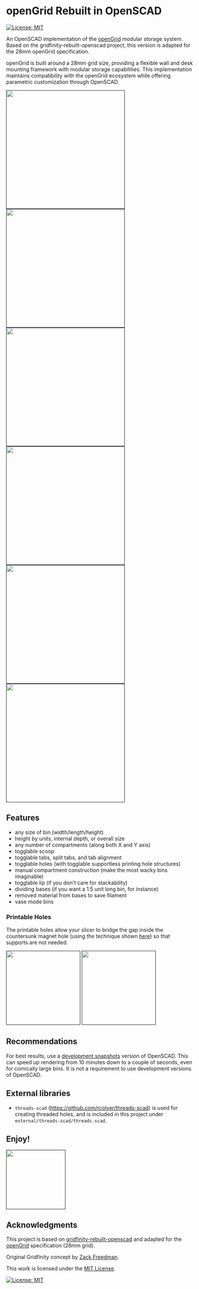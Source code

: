 # openGrid Rebuilt in OpenSCAD

[![License: MIT](https://img.shields.io/badge/License-MIT-yellow.svg)](https://opensource.org/licenses/MIT)

An OpenSCAD implementation of the [openGrid](https://www.opengrid.world/) modular storage system. Based on the gridfinity-rebuilt-openscad project, this version is adapted for the 28mm openGrid specification.

openGrid is built around a 28mm grid size, providing a flexible wall and desk mounting framework with modular storage capabilities. This implementation maintains compatibility with the openGrid ecosystem while offering parametric customization through OpenSCAD.

[<img src="./images/base_dimension.gif" width="320">]()
[<img src="./images/compartment_dimension.gif" width="320">]()
[<img src="./images/height_dimension.gif" width="320">]()
[<img src="./images/tab_dimension.gif" width="320">]()
[<img src="./images/holes_dimension.gif" width="320">]()
[<img src="./images/custom_dimension.gif" width="320">]()

## Features
- any size of bin (width/length/height)
- height by units, internal depth, or overall size
- any number of compartments (along both X and Y axis)
- togglable scoop
- togglable tabs, split tabs, and tab alignment
- togglable holes (with togglable supportless printing hole structures)
- manual compartment construction (make the most wacky bins imaginable)
- togglable lip (if you don't care for stackability)
- dividing bases (if you want a 1.5 unit long bin, for instance)
- removed material from bases to save filament
- vase mode bins

### Printable Holes
The printable holes allow your slicer to bridge the gap inside the countersunk magnet hole (using the technique shown [here](https://www.youtube.com/watch?v=W8FbHTcB05w)) so that supports are not needed.

[<img src="./images/slicer_holes.png" height="200">]()
[<img src="./images/slicer_holes_top.png" height="200">]()

## Recommendations
For best results, use a [development snapshots](https://openscad.org/downloads.html#snapshots) version of OpenSCAD. This can speed up rendering from 10 minutes down to a couple of seconds, even for comically large bins. It is not a requirement to use development versions of OpenSCAD.

## External libraries

- `threads-scad` (https://github.com/rcolyer/threads-scad) is used for creating threaded holes, and is included in this project under `external/threads-scad/threads.scad`.

## Enjoy!

[<img src="./images/spin.gif" width="160">]()

## Acknowledgments

This project is based on [gridfinity-rebuilt-openscad](https://github.com/kennetek/gridfinity-rebuilt-openscad) and adapted for the [openGrid](https://www.opengrid.world/) specification (28mm grid).

Original Gridfinity concept by [Zack Freedman](https://www.youtube.com/c/ZackFreedman/about).

This work is licensed under the
[MIT License](https://opensource.org/licenses/MIT).

[![License: MIT](https://img.shields.io/badge/License-MIT-yellow.svg)](https://opensource.org/licenses/MIT)
